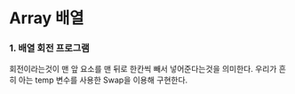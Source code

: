 # Array 배열

### 1. 배열 회전 프로그램

회전이라는것이 맨 앞 요소를 맨 뒤로 한칸씩 빼서 넣어준다는것을 의미한다. 우리가 흔히 아는 temp 변수를 사용한 Swap을 이용해 구현한다.

